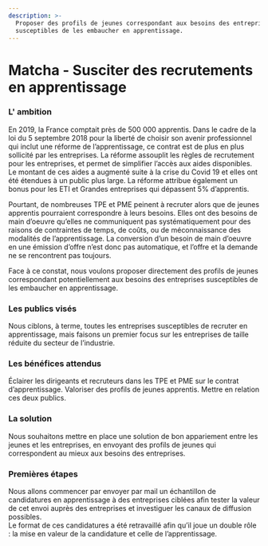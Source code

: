 ```yaml
---
description: >-
  Proposer des profils de jeunes correspondant aux besoins des entreprises
  susceptibles de les embaucher en apprentissage.
---
```


# Matcha - Susciter des recrutements en apprentissage

### L' ambition

En 2019, la France comptait près de 500 000 apprentis. Dans le cadre de la loi du 5 septembre 2018 pour la liberté de choisir son avenir professionnel qui inclut une réforme de l’apprentissage, ce contrat est de plus en plus sollicité par les entreprises. La réforme assouplit les règles de recrutement pour les entreprises, et permet de simplifier l’accès aux aides disponibles. Le montant de ces aides a augmenté suite à la crise du Covid 19 et elles ont été étendues à un public plus large. La réforme attribue également un bonus pour les ETI et Grandes entreprises qui dépassent 5% d’apprentis.

Pourtant, de nombreuses TPE et PME peinent à recruter alors que de jeunes apprentis pourraient correspondre à leurs besoins. Elles ont des besoins de main d’oeuvre qu’elles ne communiquent pas systématiquement pour des raisons de contraintes de temps, de coûts, ou de méconnaissance des modalités de l’apprentissage. La conversion d’un besoin de main d’oeuvre en une émission d’offre n’est donc pas automatique, et l’offre et la demande ne se rencontrent pas toujours.

Face à ce constat, nous voulons proposer directement des profils de jeunes correspondant potentiellement aux besoins des entreprises susceptibles de les embaucher en apprentissage.

### Les publics visés

Nous ciblons, à terme, toutes les entreprises susceptibles de recruter en apprentissage, mais faisons un premier focus sur les entreprises de taille réduite du secteur de l’industrie.

### Les bénéfices attendus

Éclairer les dirigeants et recruteurs dans les TPE et PME sur le contrat d’apprentissage. Valoriser des profils de jeunes apprentis. Mettre en relation ces deux publics.



### La solution

Nous souhaitons mettre en place une solution de bon appariement entre les jeunes et les entreprises, en envoyant des profils de jeunes qui correspondent au mieux aux besoins des entreprises.

### Premières étapes

Nous allons commencer par envoyer par mail un échantillon de candidatures en apprentissage à des entreprises ciblées afin tester la valeur de cet envoi auprès des entreprises et investiguer les canaux de diffusion possibles.   
Le format de ces candidatures a été retravaillé afin qu’il joue un double rôle : la mise en valeur de la candidature et celle de l’apprentissage.

